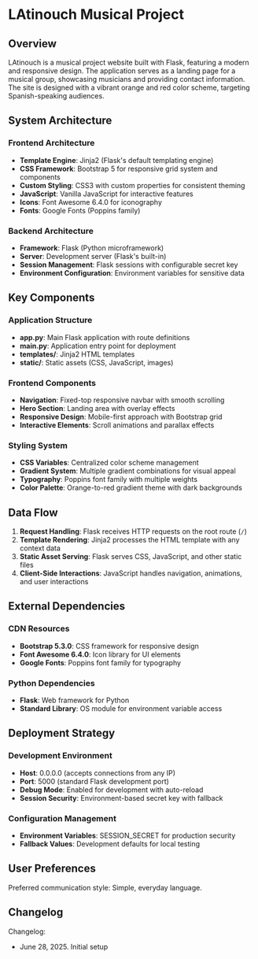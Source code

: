 # LAtinouch Musical Project

## Overview

LAtinouch is a musical project website built with Flask, featuring a modern and responsive design. The application serves as a landing page for a musical group, showcasing musicians and providing contact information. The site is designed with a vibrant orange and red color scheme, targeting Spanish-speaking audiences.

## System Architecture

### Frontend Architecture
- **Template Engine**: Jinja2 (Flask's default templating engine)
- **CSS Framework**: Bootstrap 5 for responsive grid system and components
- **Custom Styling**: CSS3 with custom properties for consistent theming
- **JavaScript**: Vanilla JavaScript for interactive features
- **Icons**: Font Awesome 6.4.0 for iconography
- **Fonts**: Google Fonts (Poppins family)

### Backend Architecture
- **Framework**: Flask (Python microframework)
- **Server**: Development server (Flask's built-in)
- **Session Management**: Flask sessions with configurable secret key
- **Environment Configuration**: Environment variables for sensitive data

## Key Components

### Application Structure
- **app.py**: Main Flask application with route definitions
- **main.py**: Application entry point for deployment
- **templates/**: Jinja2 HTML templates
- **static/**: Static assets (CSS, JavaScript, images)

### Frontend Components
- **Navigation**: Fixed-top responsive navbar with smooth scrolling
- **Hero Section**: Landing area with overlay effects
- **Responsive Design**: Mobile-first approach with Bootstrap grid
- **Interactive Elements**: Scroll animations and parallax effects

### Styling System
- **CSS Variables**: Centralized color scheme management
- **Gradient System**: Multiple gradient combinations for visual appeal
- **Typography**: Poppins font family with multiple weights
- **Color Palette**: Orange-to-red gradient theme with dark backgrounds

## Data Flow

1. **Request Handling**: Flask receives HTTP requests on the root route (`/`)
2. **Template Rendering**: Jinja2 processes the HTML template with any context data
3. **Static Asset Serving**: Flask serves CSS, JavaScript, and other static files
4. **Client-Side Interactions**: JavaScript handles navigation, animations, and user interactions

## External Dependencies

### CDN Resources
- **Bootstrap 5.3.0**: CSS framework for responsive design
- **Font Awesome 6.4.0**: Icon library for UI elements
- **Google Fonts**: Poppins font family for typography

### Python Dependencies
- **Flask**: Web framework for Python
- **Standard Library**: OS module for environment variable access

## Deployment Strategy

### Development Environment
- **Host**: 0.0.0.0 (accepts connections from any IP)
- **Port**: 5000 (standard Flask development port)
- **Debug Mode**: Enabled for development with auto-reload
- **Session Security**: Environment-based secret key with fallback

### Configuration Management
- **Environment Variables**: SESSION_SECRET for production security
- **Fallback Values**: Development defaults for local testing

## User Preferences

Preferred communication style: Simple, everyday language.

## Changelog

Changelog:
- June 28, 2025. Initial setup